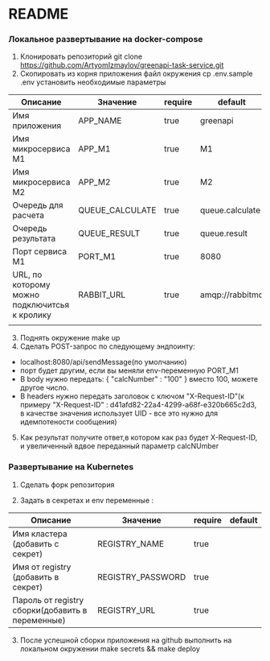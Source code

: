 # README #

### Локальное развертывание на docker-compose  
1) Клонировать репозиторий git clone https://github.com/ArtyomIzmaylov/greenapi-task-service.git
2) Скопировать из корня приложения файл окружения cp .env.sample .env установить необходимые параметры

| Описание                                      | Значение | require | default  |
|-----------------------------------------------|----------|---------|----------|
| Имя приложения                                |     APP_NAME     | true    | greenapi |
| Имя микросервиса M1                           |      APP_M1    | true    | M1       |
| Имя микросервиса M2                           |       APP_M2   | true    | M2       |
| Очередь для расчета                           |      QUEUE_CALCULATE    | true    |  queue.calculate        |
| Очередь результата                            |      QUEUE_RESULT    | true    |     queue.result     |
| Порт сервиса M1                               |        PORT_M1  | true    |    8080      |
| URL, по которому можно подключитсья к кролику |        RABBIT_URL  | true    |      amqp://rabbitmq    |
|                                               |          |         |          |
3) Поднять окружение make up
4) Сделать POST-запрос по следующему эндпоинту:
* localhost:8080/api/sendMessage(по умолчанию)
* порт будет другим, если вы меняли env-переменную PORT_M1
* В body нужно передать:
  {
  "calcNumber" : "100"
  }
  вместо 100, можете другое число.
* В headers нужно передать заголовок с ключом "X-Request-ID"(к примеру "X-Request-ID" : d41afd82-22a4-4299-a68f-e320b665c2d3, в качестве значения использует UID - все это нужно для идемпотености сообщения)

5) Как результат получите ответ,в котором как раз будет X-Request-ID, и увеличенный вдвое переданный параметр calcNUmber

### Развертывание на Kubernetes
1) Сделать форк репозитория

2) Задать в секретах и env переменные :

| Описание                                         | Значение          | require | default  |
|--------------------------------------------------|-------------------|---------|----------|
| Имя кластера (добавить с секрет)                 | REGISTRY_NAME     | true    |  |
| Имя от registry (добавить в секрет)              | REGISTRY_PASSWORD | true    |        |
| Пароль от registry сборки(добавить в переменные) | REGISTRY_URL      | true    |        |

3) После успешной сборки приложения на github
   выполнить на локальном окружении make secrets && make deploy